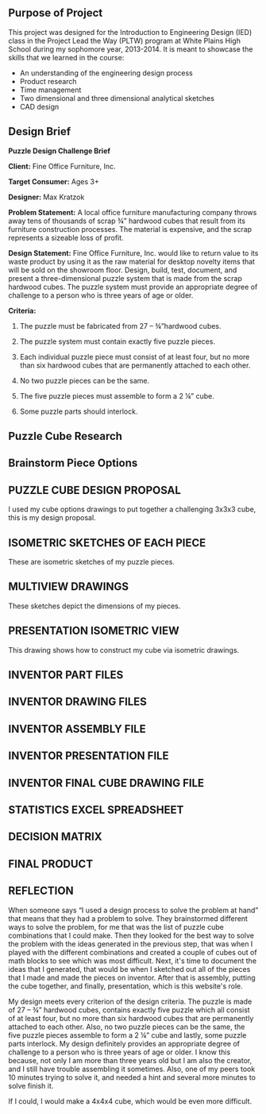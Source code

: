## Purpose of Project
This project was designed for the Introduction to Engineering Design (IED) class in the Project Lead the Way (PLTW) program at White Plains High School during my sophomore year, 2013-2014. It is meant to showcase the skills that we learned in the course:
* An understanding of the engineering design process
* Product research
* Time management
* Two dimensional and three dimensional analytical sketches
* CAD design

## Design Brief
**Puzzle Design Challenge Brief**

**Client:** Fine Office Furniture, Inc.

**Target Consumer:** Ages 3+

**Designer:** Max Kratzok

**Problem Statement:** A local office furniture manufacturing company throws away tens of thousands of scrap ¾” hardwood cubes that result from its furniture construction processes. The material is expensive, and the scrap represents a sizeable loss of profit.

**Design Statement:** Fine Office Furniture, Inc. would like to return value to its waste product by using it as the raw material for desktop novelty items that will be sold on the showroom floor. Design, build, test, document, and present a three-dimensional puzzle system that is made from the scrap hardwood cubes. The puzzle system must provide an appropriate degree of challenge to a person who is three years of age or older.

**Criteria:**
1. The puzzle must be fabricated from 27 –  ¾”hardwood cubes.

2. The puzzle system must contain exactly five puzzle pieces.

3. Each individual puzzle piece must consist of at least four, but no more than six hardwood cubes that are permanently attached to each other.

4. No two puzzle pieces can be the same.

5. The five puzzle pieces must assemble to form a 2 ¼” cube.

6. Some puzzle parts should interlock.

## Puzzle Cube Research

## Brainstorm Piece Options

## PUZZLE CUBE DESIGN PROPOSAL
I used my cube options drawings to put together a challenging 3x3x3 cube, this is my design proposal.

## ISOMETRIC SKETCHES OF EACH PIECE
These are isometric sketches of my puzzle pieces.

## MULTIVIEW DRAWINGS
These sketches depict the dimensions of my pieces.

## PRESENTATION ISOMETRIC VIEW
This drawing shows how to construct my cube via isometric drawings.

## INVENTOR PART FILES

## INVENTOR DRAWING FILES

## INVENTOR ASSEMBLY FILE

## INVENTOR PRESENTATION FILE

## INVENTOR FINAL CUBE DRAWING FILE

## STATISTICS EXCEL SPREADSHEET

## DECISION MATRIX

## FINAL PRODUCT

## REFLECTION
When someone says “I used a design process to solve the problem at hand” that means that they had a problem to solve. They brainstormed different ways to solve the problem, for me that was the list of puzzle cube combinations that I could make. Then they looked for the best way to solve the problem with the ideas generated in the previous step, that was when I played with the different combinations and created a couple of cubes out of math blocks to see which was most difficult. Next, it's time to document the ideas that I generated, that would be when I sketched out all of the pieces that I made and made the pieces on inventor. After that is assembly, putting the cube together, and finally, presentation, which is this website's role.

My design meets every criterion of the design criteria. The puzzle is made of 27 –  ¾” hardwood cubes, contains exactly five puzzle which all consist of at least four, but no more than six hardwood cubes that are permanently attached to each other.
Also, no two puzzle pieces can be the same, the five puzzle pieces assemble to form a 2 ¼” cube and lastly, some puzzle parts interlock. My design definitely provides an appropriate degree of challenge to a person who is three years of age or older. I know this because, not only I am more than three years old but I am also the creator, and I still have trouble assembling it sometimes. Also, one of my peers took 10 minutes trying to solve it, and needed a hint and several more minutes to solve finish it.

If I could, I would make a 4x4x4 cube, which would be even more difficult.
